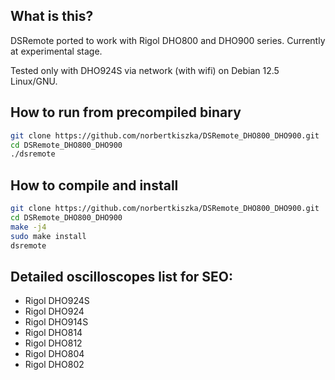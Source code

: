 ## What is this?

DSRemote ported to work with Rigol DHO800 and DHO900 series. Currently at experimental stage.

Tested only with DHO924S via network (with wifi) on Debian 12.5 Linux/GNU.

## How to run from precompiled binary

```bash
git clone https://github.com/norbertkiszka/DSRemote_DHO800_DHO900.git
cd DSRemote_DHO800_DHO900
./dsremote
```

## How to compile and install

```bash
git clone https://github.com/norbertkiszka/DSRemote_DHO800_DHO900.git
cd DSRemote_DHO800_DHO900
make -j4
sudo make install
dsremote
```


## Detailed oscilloscopes list for SEO:

- Rigol DHO924S
- Rigol DHO924
- Rigol DHO914S
- Rigol DHO814
- Rigol DHO812
- Rigol DHO804
- Rigol DHO802
